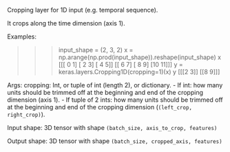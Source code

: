 Cropping layer for 1D input (e.g. temporal sequence).

It crops along the time dimension (axis 1).

Examples:

>>> input_shape = (2, 3, 2)
>>> x = np.arange(np.prod(input_shape)).reshape(input_shape)
>>> x
[[[ 0  1]
  [ 2  3]
  [ 4  5]]
 [[ 6  7]
  [ 8  9]
  [10 11]]]
>>> y = keras.layers.Cropping1D(cropping=1)(x)
>>> y
[[[2 3]]
 [[8 9]]]

Args:
    cropping: Int, or tuple of int (length 2), or dictionary.
        - If int: how many units should be trimmed off at the beginning and
          end of the cropping dimension (axis 1).
        - If tuple of 2 ints: how many units should be trimmed off at the
          beginning and end of the cropping dimension
          (`(left_crop, right_crop)`).

Input shape:
    3D tensor with shape `(batch_size, axis_to_crop, features)`

Output shape:
    3D tensor with shape `(batch_size, cropped_axis, features)`
